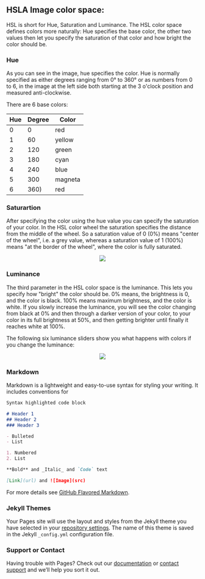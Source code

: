 ## HSLA Image color space:
HSL is short for Hue, Saturation and Luminance.
The HSL color space defines colors more naturally: Hue specifies the base color, the other two values then let you specify the saturation of that color and how bright the color should be.
### Hue
As you can see in the image, hue specifies the color. Hue is normally specified as either degrees ranging from 0° to 360° or as numbers from 0 to 6, in the image at the left side both starting at the 3 o'clock position and measured anti-clockwise.

There are 6 base colors:

| Hue           | Degree        |        Color |
| ------------- | ------------- | -------------|
| 0  | 0  | red|
| 1  | 60  |yellow |
| 2  |120  |green |
| 3 | 180  |cyan |           
| 4  | 240  |blue |
| 5  | 300  |magneta |
| 6  | 360) |red |
### Saturartion
After specifying the color using the hue value you can specify the saturation of your color. In the HSL color wheel the saturation specifies the distance from the middle of the wheel. So a saturation value of 0 (0%) means "center of the wheel", i.e. a grey value, whereas a saturation value of 1 (100%) means "at the border of the wheel", where the color is fully saturated.
<p align="center"> <img  src="http://www.chaospro.de/documentation/html/paletteeditor/images/huesat.jpg"> <br></p>

### Luminance
The third parameter in the HSL color space is the luminance. This lets you specify how "bright" the color should be. 0% means, the brightness is 0, and the color is black. 100% means maximum brightness, and the color is white.
If you slowly increase the luminance, you will see the color changing from black at 0% and then through a darker version of your color, to your color in its full brightness at 50%, and then getting brighter until finally it reaches white at 100%.

The following six luminance sliders show you what happens with colors if you change the luminance:
  <p align="center"> <img  src="https://user-images.githubusercontent.com/86808736/138558157-63b1da2c-40ee-4f0c-8c88-0725a4559812.png"> <br></p>




### Markdown

Markdown is a lightweight and easy-to-use syntax for styling your writing. It includes conventions for

```markdown
Syntax highlighted code block

# Header 1
## Header 2
### Header 3

- Bulleted
- List

1. Numbered
2. List

**Bold** and _Italic_ and `Code` text

[Link](url) and ![Image](src)
```

For more details see [GitHub Flavored Markdown](https://guides.github.com/features/mastering-markdown/).

### Jekyll Themes

Your Pages site will use the layout and styles from the Jekyll theme you have selected in your [repository settings](https://github.com/adilraad2001/hsla-image/settings/pages). The name of this theme is saved in the Jekyll `_config.yml` configuration file.

### Support or Contact

Having trouble with Pages? Check out our [documentation](https://docs.github.com/categories/github-pages-basics/) or [contact support](https://support.github.com/contact) and we’ll help you sort it out.
